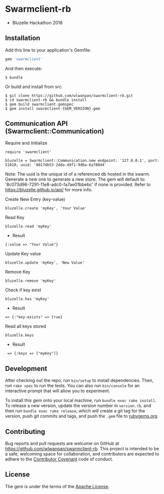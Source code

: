 # Swarmclient-rb

- Bluzelle Hackathon 2018

## Installation

Add this line to your application's Gemfile:

```ruby
gem 'swarmclient'
```

And then execute:

    $ bundle

Or build and install from src:

    $ git clone https://github.com/wlwanpan/swarmclient-rb.git
    $ cd swarmclient-rb && bundle install
    $ gem build swarmclient.gemspec
    $ gem install swarmclient-{GEM_VERSION}.gem

## Communication API (Swarmclient::Communication)

Require and Initialize
```
require 'swarmclient'

bluzelle = Swarmclient::Communication.new endpoint: '127.0.0.1', port: 51010, uuid: '80174b53-2dda-49f1-9d6a-6a780d4'
```

Note: The uuid is the unique id of a referenced db hosted in the swarm.
Generate a new one to generate a new store. The gem will default to:
'8c073d96-7291-11e8-adc0-fa7ae01bbebc' if none is provided.
Refer to https://bluzelle.github.io/api/ for more info.

Create New Entry (key-value)
```
bluzelle.create 'myKey', 'Your Value'
```

Read Key
```
bluzelle.read 'myKey'
```
- Result
```
{:value => "Your Value"}
```

Update Key value
```
bluzelle.update 'myKey', 'New Value'
```

Remove Key
```
bluzelle.remove 'myKey'
```

Check if key exist
```
bluzelle.has 'myKey'
```
- Result
```
=> {:"key-exists" => true}
```

Read all keys stored
```
bluzelle.keys
```
- Result
```
 => {:keys => ["myKey"]}
```

## Development

After checking out the repo, run `bin/setup` to install dependencies. Then, run `rake spec` to run the tests. You can also run `bin/console` for an interactive prompt that will allow you to experiment.

To install this gem onto your local machine, run `bundle exec rake install`. To release a new version, update the version number in `version.rb`, and then run `bundle exec rake release`, which will create a git tag for the version, push git commits and tags, and push the `.gem` file to [rubygems.org](https://rubygems.org).

## Contributing

Bug reports and pull requests are welcome on GitHub at https://github.com/wlwanpan/swarmclient-rb. This project is intended to be a safe, welcoming space for collaboration, and contributors are expected to adhere to the [Contributor Covenant](http://contributor-covenant.org) code of conduct.

## License

The gem is under the terms of the [Apache License](http://www.apache.org/licenses/).
